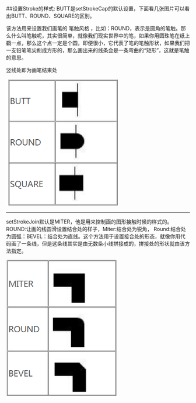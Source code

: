 

##设置Stroke的样式:
BUTT是setStrokeCap的默认设置，下面看几张图片可以看出BUTT、ROUND、SQUARE的区别。

该方法用来设置我们画笔的 笔触风格 ，比如：ROUND，表示是圆角的笔触。那么什么叫笔触呢，其实很简单，就像我们现实世界中的笔，如果你用圆珠笔在纸上戳一点，那么这个点一定是个圆，即便很小，它代表了笔的笔触形状，如果我们把一支铅笔笔尖削成方形的，那么画出来的线条会是一条弯曲的“矩形”，这就是笔触的意思。

竖线处即为画笔结束处

![image](images/Cap.png)

------


setStrokeJoin默认是MITER，他是用来控制画的图形接触时候的样式的。
ROUND:让画的线圆滑设置结合处的样子，Miter:结合处为锐角， Round:结合处为圆弧：BEVEL：结合处为直线。这个方法用于设置接合处的形态，就像你用代码画了一条线，但是这条线其实是由无数条小线拼接成的，拼接处的形状就由该方法指定。

![image](images/Join.png)